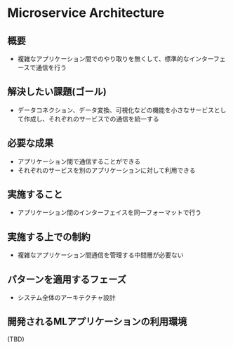 # Microservice Architecture

## 概要

- 複雑なアプリケーション間でのやり取りを無くして、標準的なインターフェースで通信を行う

## 解決したい課題(ゴール)
 
- データコネクション、データ変換、可視化などの機能を小さなサービスとして作成し、それぞれのサービスでの通信を統一する

## 必要な成果

- アプリケーション間で通信することができる
- それぞれのサービスを別のアプリケーションに対して利用できる

## 実施すること

- アプリケーション間のインターフェイスを同一フォーマットで行う

## 実施する上での制約

- 複雑なアプリケーション間通信を管理する中間層が必要ない

## パターンを適用するフェーズ

- システム全体のアーキテクチャ設計

## 開発されるMLアプリケーションの利用環境

(TBD)
